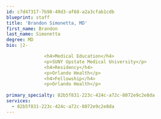```yaml
---
id: c7d47317-7b98-49d3-af68-a2a3cfab1cdb
blueprint: staff
title: 'Brandon Simonetta, MD'
first_name: Brandon
last_name: Simonetta
degree: MD
bio: |2-

              <h4>Medical Education</h4>
              <p>SUNY Upstate Medical University</p>
              <h4>Residency</h4>
              <p>Orlando Health</p>
              <h4>Fellowship</h4>
              <p>Orlando Health</p>
          
primary_specialty: 82b5f831-223c-424c-a72c-8072e9c2e8da
services:
  - 82b5f831-223c-424c-a72c-8072e9c2e8da
---
```


